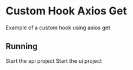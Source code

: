 # Custom Hook Axios Get

Example of a custom hook using axios get

## Running
Start the api project
Start the ui project